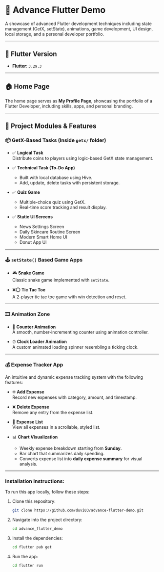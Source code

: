 # 🚀 Advance Flutter Demo

A showcase of advanced Flutter development techniques including state management (GetX, setState), animations, game development, UI design, local storage, and a personal developer portfolio.

---

## 🔧 Flutter Version

- **Flutter**: `3.29.3`

---

## 🏠 Home Page

The home page serves as **My Profile Page**, showcasing the portfolio of a Flutter Developer, including skills, apps, and personal branding.

---

## 📁 Project Modules & Features

### 📦 GetX-Based Tasks (Inside `getx/` folder)

- ✅ **Logical Task**  
  Distribute coins to players using logic-based GetX state management.

- ✅ **Technical Task (To-Do App)**
    - Built with local database using Hive.
    - Add, update, delete tasks with persistent storage.

- ✅ **Quiz Game**
    - Multiple-choice quiz using GetX.
    - Real-time score tracking and result display.

- ✅ **Static UI Screens**
    - News Settings Screen
    - Daily Skincare Routine Screen
    - Modern Smart Home UI
    - Donut App UI

---

### 🕹️ `setState()` Based Game Apps

- 🎮 **Snake Game**  
  Classic snake game implemented with `setState`.

- ❌⭕ **Tic Tac Toe**  
  A 2-player tic tac toe game with win detection and reset.

---

### 🎞️ Animation Zone

- 🔢 **Counter Animation**  
  A smooth, number-incrementing counter using animation controller.

- ⏰ **Clock Loader Animation**  
  A custom animated loading spinner resembling a ticking clock.

---

### 💰 Expense Tracker App

An intuitive and dynamic expense tracking system with the following features:

- ➕ **Add Expense**  
  Record new expenses with category, amount, and timestamp.

- ❌ **Delete Expense**  
  Remove any entry from the expense list.

- 📃 **Expense List**  
  View all expenses in a scrollable, styled list.

- 📊 **Chart Visualization**
    - Weekly expense breakdown starting from **Sunday**.
    - Bar chart that summarizes daily spending.
    - Converts expense list into **daily expense summary** for visual analysis.

---
### **Installation Instructions:**

To run this app locally, follow these steps:

1. Clone this repository:

   ```bash
   git clone https://github.com/duvi03/advance-flutter-demo.git

2. Navigate into the project directory:

    ```bash
   cd advance_flutter_demo
3. Install the dependencies:

    ```bash
   cd flutter pub get

4. Run the app:

    ```bash
   cd flutter run

[//]: # (## 📸 Screenshots &#40;Optional&#41;)

[//]: # ()
[//]: # (> *&#40;Add screenshots here if you want to visually showcase each section of the app&#41;*)

[//]: # ()
[//]: # (---)

[//]: # ()
[//]: # (## 📂 Folder Structure Overview)

[//]: # ()
[//]: # (```plaintext)

[//]: # (lib/)

[//]: # (├── main.dart)

[//]: # (├── home/                     # Profile homepage)

[//]: # (├── getx/)

[//]: # (│   ├── logic_task/           # Coin distribution)

[//]: # (│   ├── technical_task/       # Hive-based ToDo app)

[//]: # (│   ├── quiz_game/)

[//]: # (│   └── static_ui/            # News, Skincare, Smart Home, Donut App)

[//]: # (├── games/)

[//]: # (│   ├── snake_game/)

[//]: # (│   └── tic_tac_toe/)

[//]: # (├── animations/)

[//]: # (│   ├── counter_animation/)

[//]: # (│   └── clock_loader/)

[//]: # (├── expense_tracker/)

[//]: # (└── shared_widgets/)